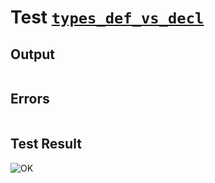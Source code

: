 # Test [`types_def_vs_decl`](../doc/types/README.md#L28)

## Output

```,plain
```

## Errors

```,plain
```

## Test Result

![OK](../doc/types/.test/types_def_vs_decl.png)
